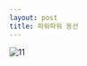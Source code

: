 ```yaml
---
layout: post
title: 파워파워 동선
---
```

<head>
<meta http-equiv="refresh" content="30">
</head>

![11](https://user-images.githubusercontent.com/82706829/115133110-b5009f00-a040-11eb-8c57-454e8466ae73.jpg)
